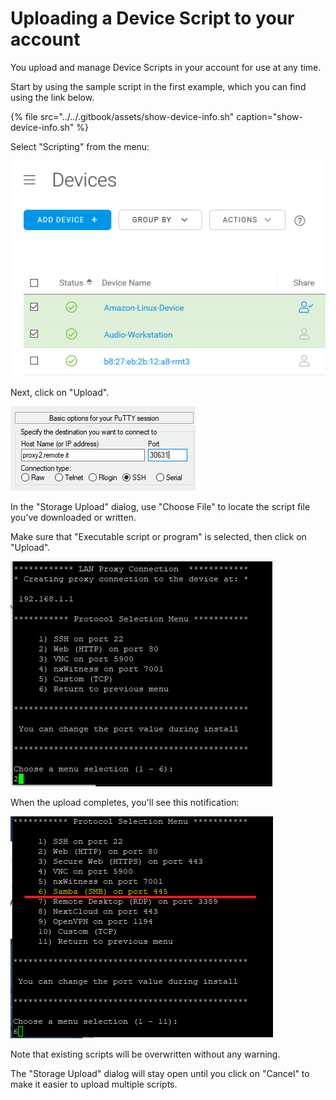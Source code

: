 # Uploading a Device Script to your account

You upload and manage Device Scripts in your account for use at any time.

Start by using the sample script in the first example, which you can find using the link below.

{% file src="../../.gitbook/assets/show-device-info.sh" caption="show-device-info.sh" %}

Select "Scripting" from the menu:

![](../../.gitbook/assets/image%20%28162%29.png)

Next, click on "Upload".

![](../../.gitbook/assets/image%20%2886%29.png)

In the "Storage Upload" dialog, use "Choose File" to locate the script file you've downloaded or written.

Make sure that "Executable script or program" is selected, then click on "Upload".

![](../../.gitbook/assets/image%20%28129%29.png)

When the upload completes, you'll see this notification:

![](../../.gitbook/assets/image%20%2820%29.png)

Note that existing scripts will be overwritten without any warning.

The "Storage Upload" dialog will stay open until you click on "Cancel" to make it easier to upload multiple scripts.

